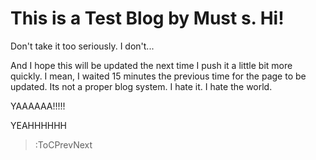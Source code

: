 # This is a Test Blog by Must s. Hi!

Don't take it too seriously. I don't...

And I hope this will be updated the next time I push it a little bit more quickly. I mean, I waited 15 minutes
the previous time for the page to be updated. Its not a proper blog system. I hate it. I hate the world.

YAAAAAA!!!!!

YEAHHHHHH

> :ToCPrevNext
